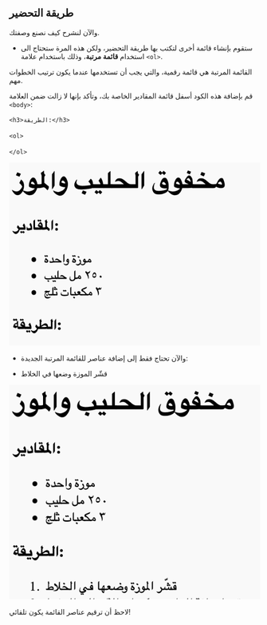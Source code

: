 ## طريقة التحضير

والآن لنشرح كيف نصنع وصفتك.

+ ستقوم بإنشاء قائمة أخرى لتكتب بها طريقة التحضير، ولكن هذه المرة ستحتاج الى استخدام **قائمة مرتبة**، وذلك باستخدام علامة `<ol>`.

القائمة المرتبة هي قائمة رقمية، والتي يجب أن تستخدمها عندما يكون ترتيب الخطوات مهم.

قم بإضافة هذه الكود أسفل قائمة المقادير الخاصة بك، وتأكد بإنها لا زالت ضمن العلامة `<body>`:

    <h3>الطريقة:</h3>
    
    <ol>
    
    </ol>
    

![لقطة الشاشة](images/recipe-method.png)

+ والآن تحتاج فقط إلى إضافة عناصر للقائمة المرتبة الجديدة:

    <li>قشّر الموزة وضعها في الخلاط</li>
    

![لقطة الشاشة](images/recipe-ol.png)

لاحظ أن ترقيم عناصر القائمة يكون تلقائي!